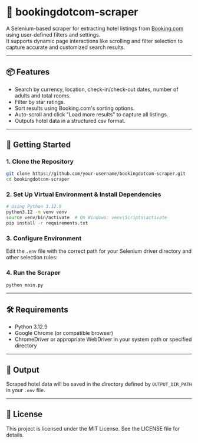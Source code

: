 # 🏨 bookingdotcom-scraper

A Selenium-based scraper for extracting hotel listings from [Booking.com](https://www.booking.com) using user-defined filters and settings.  
It supports dynamic page interactions like scrolling and filter selection to capture accurate and customized search results.

---

## 📦 Features

- Search by currency, location, check-in/check-out dates, number of adults and total rooms.
- Filter by star ratings.
- Sort results using Booking.com's sorting options.
- Auto-scroll and click "Load more results" to capture all listings.
- Outputs hotel data in a structured csv format.

---

## 🚀 Getting Started

### 1. Clone the Repository

```bash
git clone https://github.com/your-username/bookingdotcom-scraper.git
cd bookingdotcom-scraper
```

### 2. Set Up Virtual Environment & Install Dependencies

```bash
# Using Python 3.12.9
python3.12 -m venv venv
source venv/bin/activate  # On Windows: venv\Scripts\activate
pip install -r requirements.txt
```

### 3. Configure Environment

Edit the `.env` file with the correct path for your Selenium driver directory and other selection rules:


### 4. Run the Scraper

```bash
python main.py
```

---

## 🛠 Requirements

- Python 3.12.9
- Google Chrome (or compatible browser)
- ChromeDriver or appropriate WebDriver in your system path or specified directory

---

## 📂 Output

Scraped hotel data will be saved in the directory defined by `OUTPUT_DIR_PATH` in your `.env` file.

---

## 📄 License

This project is licensed under the MIT License. See the LICENSE file for details.
